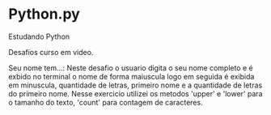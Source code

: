 # Python.py
Estudando Python


Desafios curso em video.

Seu nome tem...: Neste desafio o usuario digita o seu nome completo e é exbido no terminal o nome de forma maiuscula logo em seguida é exibida em minuscula, quantidade de letras, primeiro nome e a quantidade de letras do primeiro nome. Nesse exercicio utilizei os metodos 'upper' e 'lower' para o tamanho do texto, 'count' para contagem de caracteres.


